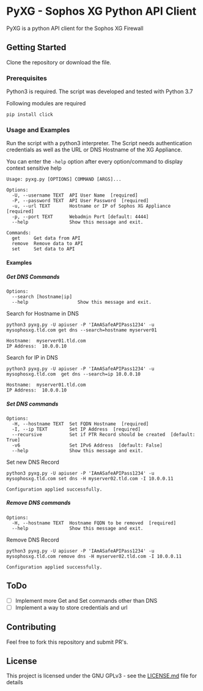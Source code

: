 # PyXG - Sophos XG Python API Client

PyXG is a python API client for the Sophos XG Firewall

## Getting Started

Clone the repository or download the file.

### Prerequisites

Python3 is required.
The script was developed and tested with Python 3.7

Following modules are required

```
pip install click
```

### Usage and Examples

Run the script with a python3 interpreter.
The Script needs authentication credentials as well as the URL or DNS Hostname of the XG Appliance.

You can enter the ``-help`` option after every option/command to display context sensitive help

````
Usage: pyxg.py [OPTIONS] COMMAND [ARGS]...

Options:
  -U, --username TEXT  API User Name  [required]
  -P, --password TEXT  API User Password  [required]
  -u, --url TEXT       Hostname or IP of Sophos XG Appliance  [required]
  -p, --port TEXT      Webadmin Port [default: 4444]
  --help               Show this message and exit.

Commands:
  get     Get data from API
  remove  Remove data to API
  set     Set data to API
````

#### Examples
##### Get DNS Commands

```
Options:
  --search [hostname|ip]
  --help                  Show this message and exit.
```

Search for Hostname in DNS
```
python3 pyxg.py -U apiuser -P 'IAmASafeAPIPass1234' -u mysophosxg.tld.com get dns --search=hostname myserver01

Hostname:  myserver01.tld.com
IP Address:  10.0.0.10

```

Search for IP in DNS

```
python3 pyxg.py -U apiuser -P 'IAmASafeAPIPass1234' -u mysophosxg.tld.com  get dns --search=ip 10.0.0.10

Hostname:  myserver01.tld.com
IP Address:  10.0.0.10
```

##### Set DNS commands

```
Options:
  -H, --hostname TEXT  Set FQDN Hostname  [required]
  -I, --ip TEXT        Set IP Address  [required]
  --recursive          Set if PTR Record should be created  [default: True]
  -v6                  Set IPv6 Address  [default: False]
  --help               Show this message and exit.
```

Set new DNS Record

```
python3 pyxg.py -U apiuser -P 'IAmASafeAPIPass1234' -u mysophosxg.tld.com set dns -H myserver02.tld.com -I 10.0.0.11

Configuration applied successfully.
```

##### Remove DNS commands

```
Options:
  -H, --hostname TEXT  Hostname FQDN to be removed  [required]
  --help               Show this message and exit.
```

Remove DNS Record

```
python3 pyxg.py -U apiuser -P 'IAmASafeAPIPass1234' -u mysophosxg.tld.com remove dns -H myserver02.tld.com -I 10.0.0.11

Configuration applied successfully.
```

## ToDo
* [ ] Implement more Get and Set commands other than DNS
* [ ] Implement a way to store credentials and url

## Contributing

Feel free to fork this repository and submit PR's.

## License

This project is licensed under the GNU GPLv3 - see the [LICENSE.md](LICENSE.md) file for details

